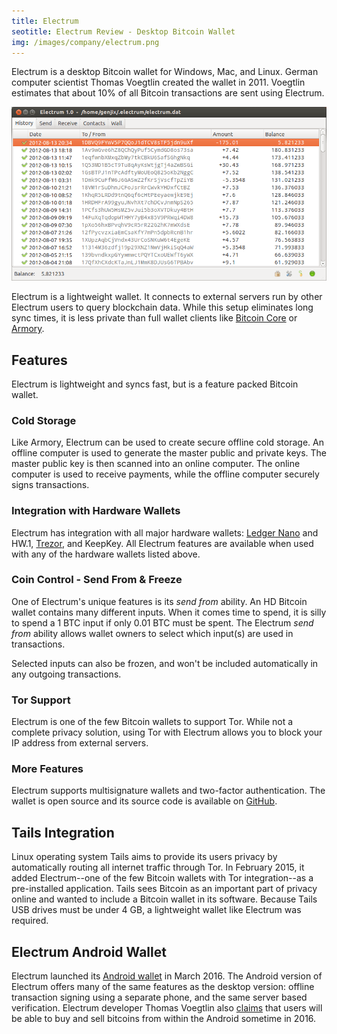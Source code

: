 ```yaml
---
title: Electrum
seotitle: Electrum Review - Desktop Bitcoin Wallet
img: /images/company/electrum.png
---
```

Electrum is a desktop Bitcoin wallet for Windows, Mac, and Linux. German computer scientist Thomas Voegtlin created the wallet in 2011. Voegtlin estimates that about 10% of all Bitcoin transactions are sent using Electrum. 

<img src="/images/electrum-wallet.png" />

Electrum is a lightweight wallet. It connects to external servers run by other Electrum users to query blockchain data. While this setup eliminates long sync times, it is less private than full wallet clients like [Bitcoin Core](/bitcoin-core/) or [Armory](/armory/). 

## Features

Electrum is lightweight and syncs fast, but is a feature packed Bitcoin wallet. 

### Cold Storage

Like Armory, Electrum can be used to create secure offline cold storage. An offline computer is used to generate the master public and private keys. The master public key is then scanned into an online computer. The online computer is used to receive payments, while the offline computer securely signs transactions. 

### Integration with Hardware Wallets

Electrum has integration with all major hardware wallets: [Ledger Nano](/bitcoin-ledger-wallet-review/) and HW.1, [Trezor](/trezor-review-bitcoin-hardware-wallet/), and KeepKey. All Electrum features are available when used with any of the hardware wallets listed above. 

### Coin Control - Send From & Freeze 

One of Electrum's unique features is its _send from_ ability. An HD Bitcoin wallet contains many different inputs. When it comes time to spend, it is silly to spend a 1 BTC input if only 0.01 BTC must be spent. The Electrum _send from_ ability allows wallet owners to select which input(s) are used in transactions. 

Selected inputs can also be frozen, and won't be included automatically in any outgoing transactions. 

### Tor Support

Electrum is one of the few Bitcoin wallets to support Tor. While not a complete privacy solution, using Tor with Electrum allows you to block your IP address from external servers. 

### More Features

Electrum supports multisignature wallets and two-factor authentication. The wallet is open source and its source code is available on [GitHub](https://github.com/spesmilo/electrum).  

## Tails Integration

Linux operating system Tails aims to provide its users privacy by automatically routing all internet traffic through Tor. In February 2015, it added Electrum--one of the few Bitcoin wallets with Tor integration--as a pre-installed application. Tails sees Bitcoin as an important part of privacy online and wanted to include a Bitcoin wallet in its software. Because Tails USB drives must be under 4 GB, a lightweight wallet like Electrum was required. 

## Electrum Android Wallet

Electrum launched its [Android wallet](https://play.google.com/store/apps/details?id=org.electrum.electrum&hl=en) in March 2016. The Android version of Electrum offers many of the same features as the desktop version: offline transaction signing using a separate phone, and the same server based verification. Electrum developer Thomas Voegtlin also [claims](https://bitcoinmagazine.com/articles/electrum-launches-mobile-wallet-for-android-ios-coming-1457104408) that users will be able to buy and sell bitcoins from within the Android sometime in 2016. 